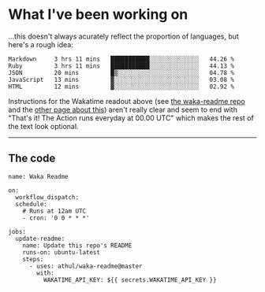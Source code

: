 # What I've been working on

…this doesn't always acurately reflect the proportion of languages, but here's a rough idea:

<!--START_SECTION:waka-->
```text
Markdown     3 hrs 11 mins   ███████████░░░░░░░░░░░░░░   44.26 % 
Ruby         3 hrs 11 mins   ███████████░░░░░░░░░░░░░░   44.13 % 
JSON         20 mins         █▒░░░░░░░░░░░░░░░░░░░░░░░   04.78 % 
JavaScript   13 mins         ▓░░░░░░░░░░░░░░░░░░░░░░░░   03.08 % 
HTML         12 mins         ▓░░░░░░░░░░░░░░░░░░░░░░░░   02.92 % 
```
<!--END_SECTION:waka-->

Instructions for the Wakatime readout above (see [the waka-readme repo](https://github.com/athul/waka-readme) and the [other page about this](https://github.com/marketplace/actions/waka-readme)) aren't really clear and seem to end with "That's it! The Action runs everyday at 00.00 UTC" which makes the rest of the text look optional.

---

## The code

```
name: Waka Readme

on:
  workflow_dispatch:
  schedule:
    # Runs at 12am UTC
    - cron: '0 0 * * *'

jobs:
  update-readme:
    name: Update this repo's README
    runs-on: ubuntu-latest
    steps:
      - uses: athul/waka-readme@master
        with:
          WAKATIME_API_KEY: ${{ secrets.WAKATIME_API_KEY }}
```
